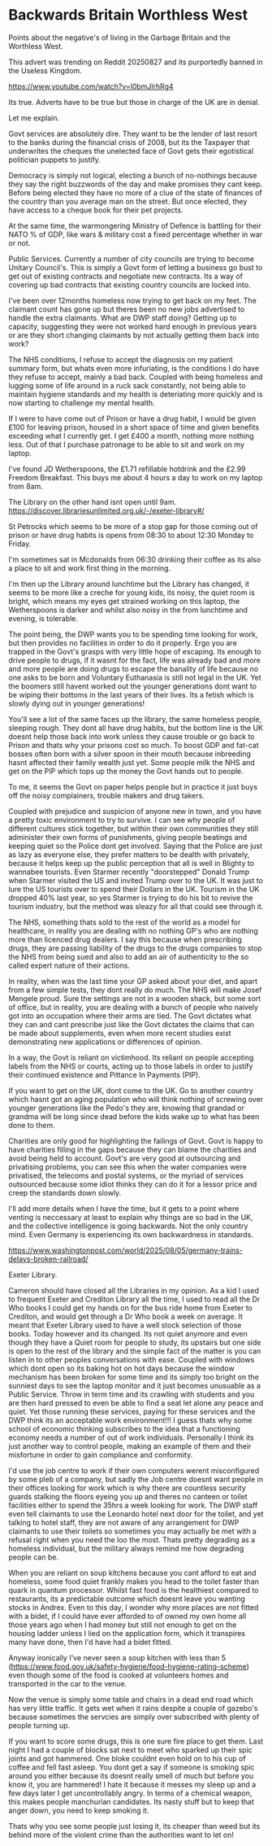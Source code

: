 # Backwards Britain Worthless West

Points about the negative's of living in the Garbage Britain and the Worthless West.

This advert was trending on Reddit 20250827 and its purportedly banned in the Useless Kingdom.

https://www.youtube.com/watch?v=l0bmJlrhRg4

Its true. Adverts have to be true but those in charge of the UK are in denial.

Let me explain.

Govt services are absolutely dire. They want to be the lender of last resort to the banks during the financial crisis of 2008, but its the Taxpayer that underwrites the cheques the unelected face of Govt gets their egotistical politician puppets to justify. 

Democracy is simply not logical, electing a bunch of no-nothings because they say the right buzzwords of the day and make promises they cant keep. Before being elected they have no more of a clue of the state of finances of the country than you average man on the street. But once elected, they have access to a cheque book for their pet projects. 

At the same time, the warmongering Ministry of Defence is battling for their NATO % of GDP, like wars & military cost a fixed percentage whether in war or not.

Public Services. Currently a number of city councils are trying to become Unitary Council's. This is simply a Govt form of letting a business go bust to get out of existing contracts and negotiate new contracts. Its a way of covering up bad contracts that existing country councils are locked into. 

I've been over 12months homeless now trying to get back on my feet. The claimant count has gone up but theres been no new jobs advertised to handle the extra claimants. What are DWP staff doing? Getting up to capacity, suggesting they were not worked hard enough in previous years or are they short changing claimants by not actually getting them back into work?

The NHS conditions, I refuse to accept the diagnosis on my patient summary form, but whats even more infuriating, is the conditions I do have they refuse to accept, mainly a bad back. Coupled with being homeless and lugging some of life around in a ruck sack constantly, not being able to maintain hygiene standards and my health is deteriating more quickly and is now starting to challenge my mental health.

If I were to have come out of Prison or have a drug habit, I would be given £100 for leaving prison, housed in a short space of time and given benefits exceeding what I currently get. I get £400 a month, nothing more nothing less. Out of that I purchase patronage to be able to sit and work on my laptop.

I've found JD Wetherspoons, the £1.71 refillable hotdrink and the £2.99 Freedom Breakfast. This buys me about 4 hours a day to work on my laptop from 8am.

The Library on the other hand isnt open until 9am. https://discover.librariesunlimited.org.uk/-/exeter-library#/

St Petrocks which seems to be more of a stop gap for those coming out of prison or have drug habits is opens from 08:30 to about 12:30 Monday to Friday.

I'm sometimes sat in Mcdonalds from 06:30 drinking their coffee as its also a place to sit and work first thing in the morning.

I'm then up the Library around lunchtime but the Library has changed, it seems to be more like a creche for young kids, its noisy, the quiet room is bright, which means my eyes get strained working on this laptop, the Wetherspoons is darker and whilst also noisy in the from lunchtime and evening, is tolerable.

The point being, the DWP wants you to be spending time looking for work, but then provides no facilities in order to do it properly. Ergo you are trapped in the Govt's grasps with very little hope of escaping. Its enough to drive people to drugs, if it wasnt for the fact, life was already bad and more and more people are doing drugs to escape the banality of life because no one asks to be born and Voluntary Euthanasia is still not legal in the UK. Yet the boomers still havent worked out the younger generations dont want to be wiping their bottoms in the last years of their lives. Its a fetish which is slowly dying out in younger generations!

You'll see a lot of the same faces up the library, the same homeless people, sleeping rough. They dont all have drug habits, but the bottom line is the UK doesnt help those back into work unless they cause trouble or go back to Prison and thats why your prisons cost so much. To boost GDP and fat-cat bosses often born with a silver spoon in their mouth because inbreeding hasnt affected their family wealth just yet. Some people milk the NHS and get on the PIP which tops up the money the Govt hands out to people.

To me, it seems the Govt on paper helps people but in practice it just buys off the noisy complainers, trouble makers and drug takers.

Coupled with prejudice and suspicion of anyone new in town, and you have a pretty toxic environment to try to survive. I can see why people of different cultures stick together, but within their own communities they still administer their own forms of punishments, giving people beatings and keeping quiet so the Police dont get involved. Saying that the Police are just as lazy as everyone else, they prefer matters to be dealth with privately, because it helps keep up the public perception that all is well in Blighty to wannabee tourists. Even Starmer recently "doorstepped" Donald Trump when Starmer visited the US and invited Trump over to the UK. It was just to lure the US tourists over to spend their Dollars in the UK. Tourism in the UK dropped 40% last year, so yes Starmer is trying to do his bit to revive the tourism industry, but the method was sleazy for all that could see through it.

The NHS, something thats sold to the rest of the world as a model for healthcare, in reality you are dealing with no nothing GP's who are nothing more than licenced drug dealers. I say this because when prescribing drugs, they are passing liability of the drugs to the drugs companies to stop the NHS from being sued and also to add an air of authenticity to the so called expert nature of their actions. 

In reality, when was the last time your GP asked about your diet, and apart from a few simple tests, they dont really do much. The NHS will make Josef Mengele proud. Sure the settings are not in a wooden shack, but some sort of office, but in reality, you are dealing with a bunch of people who naively got into an occupation where their arms are tied. The Govt dictates what they can and cant prescribe just like the Govt dictates the claims that can be made about supplements, even when more recent studies exist demonstrating new applications or differences of opinion. 

In a way, the Govt is reliant on victimhood. Its reliant on people accepting labels from the NHS or courts, acting up to those labels in order to justify their continued existence and Pittance In Payments (PIP).

If you want to get on the UK, dont come to the UK. Go to another country which hasnt got an aging population who will think nothing of screwing over younger generations like the Pedo's they are, knowing that grandad or grandma will be long since dead before the kids wake up to what has been done to them.

Charities are only good for highlighting the failings of Govt. Govt is happy to have charities filling in the gaps because they can blame the charities and avoid being held to account. Govt's are very good at outsourcing and privatising problems, you can see this when the water companies were privatised, the telecoms and postal systems, or the myriad of services outsourced because some idiot thinks they can do it for a lessor price and creep the standards down slowly.

I'll add more details when I have the time, but it gets to a point where venting is neccessary at least to explain why things are so bad in the UK, and the collective intelligence is going backwards. Not the only country mind. Even Germany is experiencing its own backwardness in standards.

https://www.washingtonpost.com/world/2025/08/05/germany-trains-delays-broken-railroad/

Exeter Library.

Cameron should have closed all the Libraries in my opinion. As a kid I used to frequent Exeter and Crediton Library all the time, I used to read all the Dr Who books I could get my hands on for the bus ride home from Exeter to Crediton, and would get through a Dr Who book a week on average. It meant that Exeter Library used to have a well stock selection of those books. Today however and its changed. Its not quiet anymore and even though they have a Quiet room for people to study, its upstairs but one side is open to the rest of the library and the simple fact of the matter is you can listen in to other peoples conversations with ease. Coupled with windows which dont open so its baking hot on hot days because the window mechanism has been broken for some time and its simply too bright on the sunniest days to see the laptop monitor and it just becomes unusuable as a Public Service. Throw in term time and its crawling with students and you are then hard pressed to even be able to find a seat let alone any peace and quiet. Yet those running these services, paying for these services and the DWP think its an acceptable work environment!!! I guess thats why some school of economic thinking subscribes to the idea that a functioning economy needs a number of out of work individuals. Personally I think its just another way to control people, making an example of them and their misfortune in order to gain compliance and conformity. 

I'd use the job centre to work if their own computers werent misconfigured by some pleb of a company, but sadly the Job centre doesnt want people in their offices looking for work which is why there are countless security guards stalking the floors eyeing you up and theres no canteen or toilet facilities either to spend the 35hrs a week looking for work. The DWP staff even tell claimants to use the Leonardo hotel next door for the toilet, and yet talking to hotel staff, they are not aware of any arrangement for DWP claimants to use their toilets so sometimes you may actually be met with a refusal right when you need the loo the most. Thats pretty degrading as a homeless individual, but the military always remind me how degrading people can be.


When you are reliant on soup kitchens because you cant afford to eat and homeless, some food quiet frankly makes you head to the toilet faster than quark in quantum processor. Whilst fast food is the healthiest compared to restaurants, its a predictable outcome which doesnt leave you wanting stocks in Andrex. Even to this day, I wonder why more places are not fitted with a bidet, if I could have ever afforded to of owned my own home all those years ago when I had money but still not enough to get on the housing ladder unless I lied on the application form, which it transpires many have done, then I'd have had a bidet fitted.

Anyway ironically I've never seen a soup kitchen with less than 5 (https://www.food.gov.uk/safety-hygiene/food-hygiene-rating-scheme) even though some of the food is cooked at volunteers homes and transported in the car to the venue. 

Now the venue is simply some table and chairs in a dead end road which has very little traffic. It gets wet when it rains despite a couple of gazebo's because sometimes the servcies are simply over subscribed with plenty of people turning up.

If you want to score some drugs, this is one sure fire place to get them. Last night I had a couple of blocks sat next to meet who sparked up their spic joints and got hammered. One bloke couldnt even hold on to his cup of coffee and fell fast asleep. You dont get a say if someone is smoking spic around you either because its doesnt really smell of much but before you know it, you are hammered! I hate it because it messes my sleep up and a few days later I get uncontrollably angry. In terms of a chemical weapon, this makes people manchurian candidates. Its nasty stuff but to keep that anger down, you need to keep smoking it. 

Thats why you see some people just losing it, its cheaper than weed but its behind more of the violent crime than the authorities want to let on!








 

